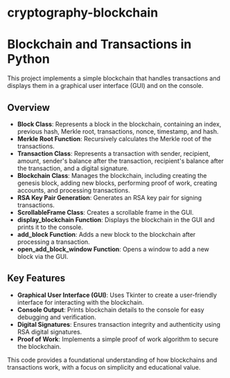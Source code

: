 # cryptography-blockchain
# Blockchain and Transactions in Python

This project implements a simple blockchain that handles transactions and displays them in a graphical user interface (GUI) and on the console.

## Overview

- **Block Class**: Represents a block in the blockchain, containing an index, previous hash, Merkle root, transactions, nonce, timestamp, and hash.
- **Merkle Root Function**: Recursively calculates the Merkle root of the transactions.
- **Transaction Class**: Represents a transaction with sender, recipient, amount, sender's balance after the transaction, recipient's balance after the transaction, and a digital signature.
- **Blockchain Class**: Manages the blockchain, including creating the genesis block, adding new blocks, performing proof of work, creating accounts, and processing transactions.
- **RSA Key Pair Generation**: Generates an RSA key pair for signing transactions.
- **ScrollableFrame Class**: Creates a scrollable frame in the GUI.
- **display_blockchain Function**: Displays the blockchain in the GUI and prints it to the console.
- **add_block Function**: Adds a new block to the blockchain after processing a transaction.
- **open_add_block_window Function**: Opens a window to add a new block via the GUI.

## Key Features

- **Graphical User Interface (GUI)**: Uses Tkinter to create a user-friendly interface for interacting with the blockchain.
- **Console Output**: Prints blockchain details to the console for easy debugging and verification.
- **Digital Signatures**: Ensures transaction integrity and authenticity using RSA digital signatures.
- **Proof of Work**: Implements a simple proof of work algorithm to secure the blockchain.

This code provides a foundational understanding of how blockchains and transactions work, with a focus on simplicity and educational value.
